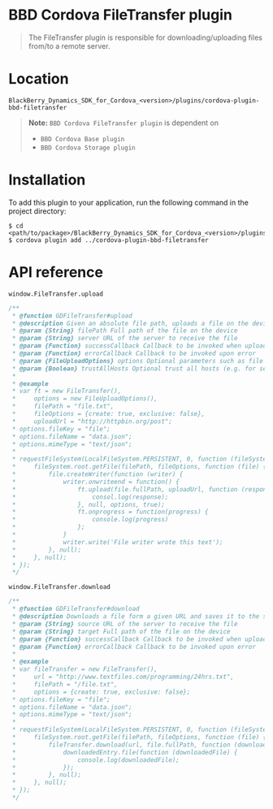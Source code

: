 BBD Cordova FileTransfer plugin
===============================
> The FileTransfer plugin is responsible for downloading/uploading files from/to a remote server.

Location
========
`BlackBerry_Dynamics_SDK_for_Cordova_<version>/plugins/cordova-plugin-bbd-filetransfer`

> __Note:__ `BBD Cordova FileTransfer plugin` is dependent on
> * `BBD Cordova Base plugin`
> * `BBD Cordova Storage plugin`

Installation
============
To add this plugin to your application, run the following command in the project directory:
```
$ cd <path/to/package>/BlackBerry_Dynamics_SDK_for_Cordova_<version>/plugins/cordovaApp
$ cordova plugin add ../cordova-plugin-bbd-filetransfer
```

API reference
=============
`window.FileTransfer.upload`
```javascript
/**
 * @function GDFileTransfer#upload
 * @description Given an absolute file path, uploads a file on the device to a remote server using a multipart HTTP request.
 * @param {String} filePath Full path of the file on the device
 * @param {String} server URL of the server to receive the file
 * @param {Function} successCallback Callback to be invoked when upload has completed
 * @param {Function} errorCallback Callback to be invoked upon error
 * @param {FileUploadOptions} options Optional parameters such as file name and mimetype
 * @param {Boolean} trustAllHosts Optional trust all hosts (e.g. for self-signed certs), defaults to false
 *
 * @example
 * var ft = new FileTransfer(),
 *     options = new FileUploadOptions(),
 *     filePath = "file.txt",
 *     fileOptions = {create: true, exclusive: false},
 *     uploadUrl = "http://httpbin.org/post";
 * options.fileKey = "file";
 * options.fileName = "data.json";
 * options.mimeType = "text/json";
 *
 * requestFileSystem(LocalFileSystem.PERSISTENT, 0, function (fileSystem) {
 *     fileSystem.root.getFile(filePath, fileOptions, function (file) {
 *         file.createWriter(function (writer) {
 *             writer.onwriteend = function() {
 *                 ft.upload(file.fullPath, uploadUrl, function (response) {
 *                     consol.log(response);
 *                 }, null, options, true);
 *                 ft.onprogress = function(progress) {
 *                     console.log(progress)
 *                 };
 *             }
 *             writer.write('File writer wrote this text');
 *         }, null);
 *     }, null);
 * });
 */
```

`window.FileTransfer.download`
```javascript
/**
 * @function GDFileTransfer#download
 * @description Downloads a file form a given URL and saves it to the specified directory.
 * @param {String} source URL of the server to receive the file
 * @param {String} target Full path of the file on the device
 * @param {Function} successCallback Callback to be invoked when upload has completed
 * @param {Function} errorCallback Callback to be invoked upon error
 *
 * @example
 * var fileTransfer = new FileTransfer(),
 *     url = "http://www.textfiles.com/programming/24hrs.txt",
 *     filePath = "/file.txt",
 *     options = {create: true, exclusive: false};
 * options.fileKey = "file";
 * options.fileName = "data.json";
 * options.mimeType = "text/json";
 *
 * requestFileSystem(LocalFileSystem.PERSISTENT, 0, function (fileSystem) {
 *     fileSystem.root.getFile(filePath, fileOptions, function (file) {
 *         fileTransfer.download(url, file.fullPath, function (downloadedEntry) {
 *             downloadedEntry.file(function (downloadedFile) {
 *                 console.log(downloadedFile);
 *             });
 *         }, null);
 *     }, null);
 * });
 */
```
